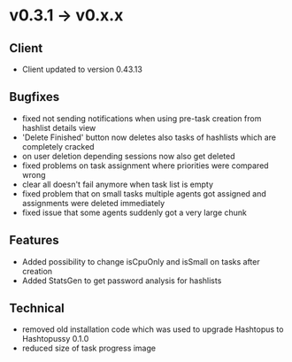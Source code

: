 # v0.3.1 -> v0.x.x

## Client

- Client updated to version 0.43.13

## Bugfixes

- fixed not sending notifications when using pre-task creation from hashlist details view
- 'Delete Finished' button now deletes also tasks of hashlists which are completely cracked
- on user deletion depending sessions now also get deleted
- fixed problems on task assignment where priorities were compared wrong
- clear all doesn't fail anymore when task list is empty
- fixed problem that on small tasks multiple agents got assigned and assignments were deleted immediately
- fixed issue that some agents suddenly got a very large chunk

## Features

- Added possibility to change isCpuOnly and isSmall on tasks after creation
- Added StatsGen to get password analysis for hashlists

## Technical

- removed old installation code which was used to upgrade Hashtopus to Hashtopussy 0.1.0
- reduced size of task progress image
